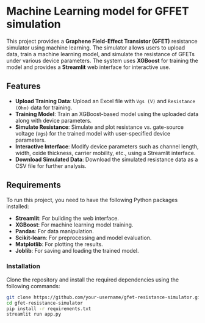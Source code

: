 # Machine Learning model for GFFET simulation

This project provides a **Graphene Field-Effect Transistor (GFET)** resistance simulator using machine learning. The simulator allows users to upload data, train a machine learning model, and simulate the resistance of GFETs under various device parameters. The system uses **XGBoost** for training the model and provides a **Streamlit** web interface for interactive use.

## Features

- **Upload Training Data**: Upload an Excel file with `Vgs (V)` and `Resistance (Ohm)` data for training.
- **Training Model**: Train an XGBoost-based model using the uploaded data along with device parameters.
- **Simulate Resistance**: Simulate and plot resistance vs. gate-source voltage (`Vgs`) for the trained model with user-specified device parameters.
- **Interactive Interface**: Modify device parameters such as channel length, width, oxide thickness, carrier mobility, etc., using a Streamlit interface.
- **Download Simulated Data**: Download the simulated resistance data as a CSV file for further analysis.

## Requirements

To run this project, you need to have the following Python packages installed:

- **Streamlit**: For building the web interface.
- **XGBoost**: For machine learning model training.
- **Pandas**: For data manipulation.
- **Scikit-learn**: For preprocessing and model evaluation.
- **Matplotlib**: For plotting the results.
- **Joblib**: For saving and loading the trained model.

### Installation

Clone the repository and install the required dependencies using the following commands:

```bash
git clone https://github.com/your-username/gfet-resistance-simulator.git
cd gfet-resistance-simulator
pip install -r requirements.txt
streamlit run app.py
